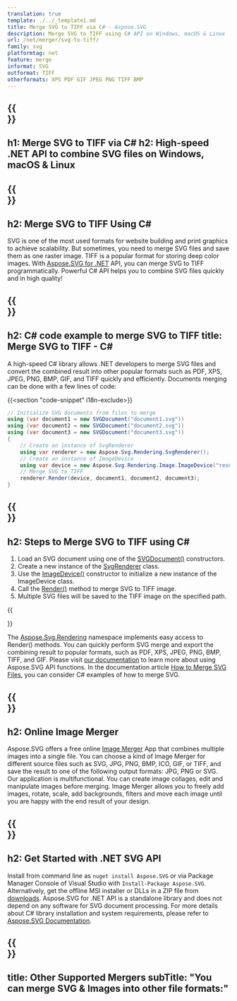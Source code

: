 ```yaml
---
translation: true
template: ./../_template1.md
title: Merge SVG to TIFF via C# - Aspose.SVG
description: Merge SVG to TIFF using C# API on Windows, macOS & Linux
url: /net/merger/svg-to-tiff/
family: svg
platformtag: net
feature: merge
informat: SVG
outformat: TIFF
otherformats: XPS PDF GIF JPEG PNG TIFF BMP
---
```


{{<section banner>}}
---
h1: Merge SVG to TIFF via C#
h2: High-speed .NET API to combine SVG files on Windows, macOS & Linux
---

{{<section overview>}}
---
h2: Merge SVG to TIFF Using C#
---

SVG is one of the most used formats for website building and print graphics to achieve scalability. But sometimes, you need to merge SVG files and save them as one raster image. TIFF is a popular format for storing deep color images. With [Aspose.SVG for .NET](https://products.aspose.com/svg/net/) API, you can merge SVG to TIFF programmatically. Powerful C# API helps you to combine SVG files quickly and in high quality!

{{<section code-text>}}
---
h2: C# code example to merge SVG to TIFF
title: Merge SVG to TIFF - C#
---

A high-speed C# library allows .NET developers to merge SVG files and convert the combined result into other popular formats such as PDF, XPS, JPEG, PNG, BMP, GIF, and TIFF quickly and efficiently. Documents merging can be done with a few lines of code:

{{<section "code-snippet" i18n-exclude>}}

```cs
// Initialize SVG documents from files to merge 
using (var document1 = new SVGDocument("document1.svg"))
using (var document2 = new SVGDocument("document2.svg"))
using (var document3 = new SVGDocument("document3.svg"))
{
    // Create an instance of SvgRenderer
    using var renderer = new Aspose.Svg.Rendering.SvgRenderer();	
    // Create an instance of ImageDevice
    using var device = new Aspose.Svg.Rendering.Image.ImageDevice("result.tiff");
    // Merge SVG to TIFF
    renderer.Render(device, document1, document2, document3);                
}
```

{{<section steps>}}
---
h2: Steps to Merge SVG to TIFF using C#
---

1.  Load an SVG document using one of the [SVGDocument()](https://reference.aspose.com/svg/net/aspose.svg/svgdocument/svgdocument/) constructors.
1.  Create a new instance of the [SvgRenderer](https://reference.aspose.com/svg/net/aspose.svg.rendering/svgrenderer/) class.
1.  Use the [ImageDevice()](https://reference.aspose.com/svg/net/aspose.svg.rendering.image/imagedevice/imagedevice/#constructor_5) constructor to initialize a new instance of the ImageDevice class.
1.  Call the [Render()](https://reference.aspose.com/svg/net/aspose.svg.rendering/renderer-1/) method to merge SVG to TIFF image.
1.  Multiple SVG files will be saved to the TIFF image on the specified path.

{{<section documentation>}}

The [Aspose.Svg.Rendering](https://reference.aspose.com/svg/net/aspose.svg.rendering/) namespace implements easy access to Render() methods. You can quickly perform SVG merge and export the combining result to popular formats, such as PDF, XPS, JPEG, PNG, BMP, TIFF, and GIF. Please visit <a href="https://docs.aspose.com/svg/net/how-to-work-with-aspose-svg-api/" target="_blank">our documentation</a> to learn more about using Aspose.SVG API functions. In the documentation article <a href="https://docs.aspose.com/svg/net/how-to-work-with-aspose-svg-api/how-to-merge-svg-files/" target="_blank">How to Merge SVG Files</a>, you can consider C# examples of how to merge SVG.

{{<section online-merger>}}
---
h2: Online Image Merger
---

Aspose.SVG offers a free online <a href="https://products.aspose.app/svg/merger" target="_blank">Image Merger</a> App that combines multiple images into a single file. You can choose a kind of Image Merger for different source files such as SVG, JPG, PNG, BMP, ICO, GIF, or TIFF, and save the result to one of the following output formats: JPG, PNG or SVG. Our application is multifunctional. You can create image collages, edit and manipulate images before merging. Image Merger allows you to freely add images, rotate, scale, add backgrounds, filters and move each image until you are happy with the end result of your design.

{{<section get-started>}}
---
h2: Get Started with .NET SVG API
---

Install from command line as ```nuget install Aspose.SVG``` or via Package Manager Console of Visual Studio with ```Install-Package Aspose.SVG```.
Alternatively, get the offline MSI installer or DLLs in a ZIP file from [downloads](https://downloads.aspose.com/svg/net). Aspose.SVG for .NET API is a standalone library and does not depend on any software for SVG document processing.
 For more details about C# library installation and system requirements, please refer to [Aspose.SVG Documentation](https://docs.aspose.com/svg/net/getting-started/).

{{<section other-mergers>}}
---
title: Other Supported Mergers
subTitle: "You can merge SVG & Images into other file formats:"
---